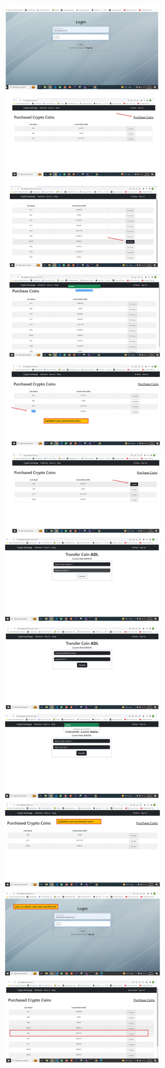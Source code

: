 <img src="public/screenshots/Slide31.jpg" alt="Alt text" title="Optional title">
<img src="public/screenshots/Slide32.jpg" alt="Alt text" title="Optional title">
<img src="public/screenshots/Slide33.jpg" alt="Alt text" title="Optional title">
<img src="public/screenshots/Slide34.jpg" alt="Alt text" title="Optional title">
<img src="public/screenshots/Slide35.jpg" alt="Alt text" title="Optional title">
<img src="public/screenshots/Slide36.jpg" alt="Alt text" title="Optional title">
<img src="public/screenshots/Slide37.jpg" alt="Alt text" title="Optional title">
<img src="public/screenshots/Slide38.jpg" alt="Alt text" title="Optional title">
<img src="public/screenshots/Slide39.jpg" alt="Alt text" title="Optional title">
<img src="public/screenshots/Slide40.jpg" alt="Alt text" title="Optional title">
<img src="public/screenshots/Slide41.jpg" alt="Alt text" title="Optional title">
<img src="public/screenshots/Slide42.jpg" alt="Alt text" title="Optional title">
